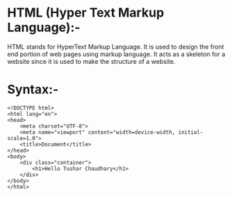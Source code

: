 # HTML (Hyper Text Markup Language):-
  HTML stands for HyperText Markup Language. It is used to design the front end portion of web pages using markup language. It acts as a 
  skeleton for a website since it is used to make the structure of a website.

# Syntax:-

```
<!DOCTYPE html>
<html lang="en">
<head>
    <meta charset="UTF-8">
    <meta name="viewport" content="width=device-width, initial-scale=1.0">
    <title>Document</title>
</head>
<body>
    <div class="container">
        <h1>Hello Tushar Chaudhary</h1>
    </div>
</body>
</html>


```
  
